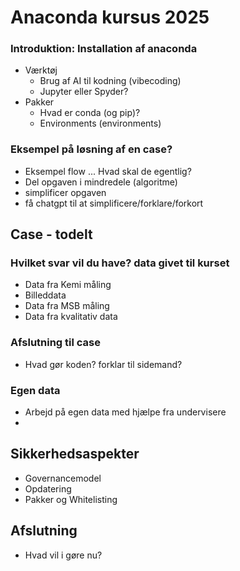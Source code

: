 # Anaconda kursus 2025

### Introduktion: Installation af anaconda

- Værktøj 
    - Brug af AI til kodning (vibecoding)
    - Jupyter eller Spyder?
- Pakker
    - Hvad er conda (og pip)?
    - Environments (environments)

### Eksempel på løsning af en case?
- Eksempel flow ... Hvad skal de egentlig?
- Del opgaven i mindredele (algoritme)
- simplificer opgaven
- få chatgpt til at simplificere/forklare/forkort

## Case - todelt
### Hvilket svar vil du have? data givet til kurset
- Data fra Kemi måling
- Billeddata 
- Data fra MSB måling
- Data fra kvalitativ data

### Afslutning til case
- Hvad gør koden? forklar til sidemand?

### Egen data
- Arbejd på egen data med hjælpe fra undervisere
- 
## Sikkerhedsaspekter
- Governancemodel
- Opdatering
- Pakker og Whitelisting

## Afslutning
- Hvad vil i gøre nu?
